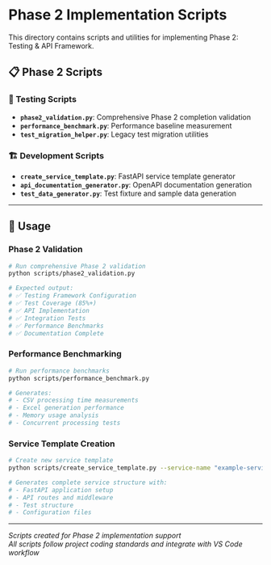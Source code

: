 # Phase 2 Implementation Scripts

This directory contains scripts and utilities for implementing Phase 2: Testing & API Framework.

## 📋 Phase 2 Scripts

### **🧪 Testing Scripts**

- **`phase2_validation.py`**: Comprehensive Phase 2 completion validation
- **`performance_benchmark.py`**: Performance baseline measurement
- **`test_migration_helper.py`**: Legacy test migration utilities

### **🏗️ Development Scripts**

- **`create_service_template.py`**: FastAPI service template generator
- **`api_documentation_generator.py`**: OpenAPI documentation generation
- **`test_data_generator.py`**: Test fixture and sample data generation

---

## 🎯 Usage

### **Phase 2 Validation**

```bash
# Run comprehensive Phase 2 validation
python scripts/phase2_validation.py

# Expected output:
# ✅ Testing Framework Configuration
# ✅ Test Coverage (85%+)
# ✅ API Implementation
# ✅ Integration Tests
# ✅ Performance Benchmarks
# ✅ Documentation Complete
```

### **Performance Benchmarking**

```bash
# Run performance benchmarks
python scripts/performance_benchmark.py

# Generates:
# - CSV processing time measurements
# - Excel generation performance
# - Memory usage analysis
# - Concurrent processing tests
```

### **Service Template Creation**

```bash
# Create new service template
python scripts/create_service_template.py --service-name "example-service"

# Generates complete service structure with:
# - FastAPI application setup
# - API routes and middleware
# - Test structure
# - Configuration files
```

---

*Scripts created for Phase 2 implementation support*  
*All scripts follow project coding standards and integrate with VS Code workflow*
